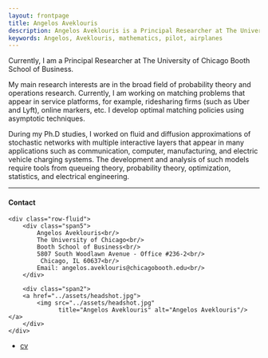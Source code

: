 ```yaml
---
layout: frontpage
title: Angelos Aveklouris
description: Angelos Aveklouris is a Principal Researcher at The University of Chicago Booth School of Business. 
keywords: Angelos, Aveklouris, mathematics, pilot, airplanes
---
```


Currently, I am  a Principal Researcher at The University of Chicago Booth School of Business. 

My main research interests are in the broad field of probability theory and operations research. Currently, I am working on matching problems that appear in service platforms, for example, ridesharing firms (such as Uber and Lyft), online markers, etc. I develop optimal matching policies using asymptotic techniques.

During my Ph.D studies, I worked on fluid and diffusion approximations of stochastic networks with multiple interactive layers that appear in many applications such as communication, computer, manufacturing, and electric vehicle charging systems. The development and analysis of such models require tools from queueing theory, probability theory, optimization, statistics, and electrical engineering.




---


<div class="container">
<h4><a name="contact"></a>Contact</h4>

    <div class="row-fluid">
        <div class="span5">
            Angelos Aveklouris<br/>
            The University of Chicago<br/>
            Booth School of Business<br/>
            5807 South Woodlawn Avenue - Office #236-2<br/>
             Chicago, IL 60637<br/>
            Email: angelos.aveklouris@chicagobooth.edu<br/>
        </div>

        <div class="span2">
        <a href="../assets/headshot.jpg">
            <img src="../assets/headshot.jpg"
                  title="Angelos Aveklouris" alt="Angelos Aveklouris"/></a>
        </div>
    </div>
</div>

<div class="navbar">
  <div class="navbar-inner">
      <ul class="nav">
          <li><a href="{{ BASE_PATH }}/assets/CV.pdf">cv</a></li>
      </ul>
  </div>
</div>
